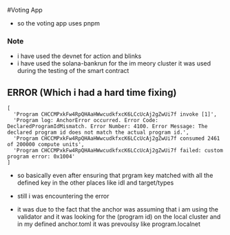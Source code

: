 #Voting App

* so the voting app uses pnpm 

### Note 

* i have used the devnet for action and blinks 
* i have used the solana-bankrun for the im meory cluster it was used during the testing of the smart contract

## ERROR (Which i had a hard time fixing)

```
[
  'Program CHCCMPxkFw4RpQHAaHWwcudkfxcK6LCcUcAj2gZwUi7f invoke [1]',
  'Program log: AnchorError occurred. Error Code: DeclaredProgramIdMismatch. Error Number: 4100. Error Message: The declared program id does not match the actual program id.',
  'Program CHCCMPxkFw4RpQHAaHWwcudkfxcK6LCcUcAj2gZwUi7f consumed 2461 of 200000 compute units',
  'Program CHCCMPxkFw4RpQHAaHWwcudkfxcK6LCcUcAj2gZwUi7f failed: custom program error: 0x1004'
]
```

* so basically even after ensuring that prgram key matched with all the defined key in the other places like
idl and target/types

* still i was encountering the error 

* it was due to the fact that the anchor was assuming that i am using the validator and it was looking for the (program id) on the local cluster and in my defined anchor.toml it was prevoulsy
like 
program.localnet
